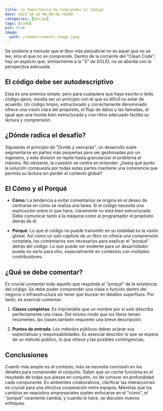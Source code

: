```yaml
---
title: La Importancia de Comprender el Código
date: 2023-10-20 08:00:00 +0200
categories: [Design]
tags: [code]
pin: true
image:
  path: /common/coments-image.jpeg
---
```

Se sostiene a menudo que el libro más perjudicial no es aquel que no se lee, sino el que no se comprende. Dentro de la corriente del "Clean Code", hay un aspecto que, similarmente a la "S" de SOLID, no se aborda con la perspectiva adecuada.

## El código debe ser autodescriptivo

Esta es una premisa simple, pero para cualquiera que haya escrito o leído código ajeno, resulta ser un principio con el que es difícil no estar de acuerdo. Un código limpio, estructurado y correctamente denominado ofrece una visión clara del propósito, el flujo de datos y las llamadas, al igual que una novela bien estructurada y con ritmo adecuado facilita su lectura y comprensión.

## ¿Dónde radica el desafío?

Siguiendo el principio de "Divide y vencerás", un desarrollo suele segmentarse en partes más pequeñas para ser gestionadas por un ingeniero, y esta división se repite hasta granularizar el problema al máximo. No obstante, la cuestión se centra en entender: ¿hasta qué punto la solución compuesta por todas estas partes mantiene una coherencia que permita su lectura sin perder el contexto global?

## El Cómo y el Porqué

- **Cómo**: La tendencia a evitar comentarios se origina en el deseo de centrarse en cómo se realiza una tarea. Si el código necesita una explicación sobre lo que hace, claramente no está bien estructurado. Debe comunicar tanto a la máquina como al programador el propósito detrás de él.
  
- **Porqué**: Lo que el código no puede transmitir en su totalidad es la visión global. Así como un solo capítulo de un libro no ofrece una comprensión completa, los comentarios son necesarios para explicar el "porqué" detrás del código. Lo que puede ser evidente para un desarrollador puede no serlo para otro, especialmente en contextos con múltiples contribuidores.

## ¿Qué se debe comentar?

Es crucial comentar todo aquello que responda al "porqué" de la existencia del código. Se debe poder comprender una clase o función dentro del negocio o infraestructura sin tener que bucear en detalles superfluos. Por tanto, es esencial comentar:

1. **Clases completas**: Es improbable que un nombre por sí solo describa perfectamente una clase. Del mismo modo que los libros tienen resúmenes, las clases también requieren una breve descripción.
  
2. **Puntos de entrada**: Los métodos públicos deben aclarar sus expectativas y responsabilidades. Es esencial describir lo que se espera de un método público, lo que ofrece y las posibles contingencias.

## Conclusiones

Cuanto más amplio es el contexto, más se necesita concisión en los detalles para comprender el conjunto. Saber que un coche funciona es el resultado de todas sus piezas en conjunto, no de conocer en profundidad cada componente. En ambientes colaborativos, clarificar las interacciones es crucial para una efectiva cooperación entre equipos. Mientras que los cambios en requisitos empresariales suelen enfocarse en el "cómo", el "porqué" raramente cambia, y cuando lo hace, se discuten nuevos enfoques.
